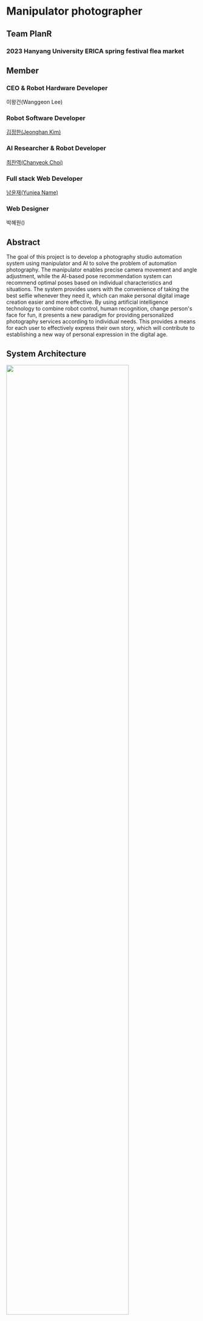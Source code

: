 # Manipulator photographer
## Team PlanR
### 2023 Hanyang University ERICA spring festival flea market 

## Member
### CEO & Robot Hardware Developer
이왕건(Wanggeon Lee) 

### Robot Software Developer 
[김정한(Jeonghan Kim)](https://github.com/Kim-JeongHan)

### AI Researcher & Robot Developer
[최찬역(Chanyeok Choi)](https://github.com/Angledsugar)

### Full stack Web Developer
[남윤재(Yunjea Name)](https://github.com/ujma1234)

### Web Designer
박혜원()

## Abstract
The goal of this project is to develop a photography studio automation system using manipulator and AI to solve the problem of automation photography. The manipulator enables precise camera movement and angle adjustment, while the AI-based pose recommendation system can recommend optimal poses based on individual characteristics and situations. The system provides users with the convenience of taking the best selfie whenever they need it, which can make personal digital image creation easier and more effective. By using artificial intelligence technology to combine robot control, human recognition, change person's face for fun, it presents a new paradigm for providing personalized photography services according to individual needs. This provides a means for each user to effectively express their own story, which will contribute to establishing a new way of personal expression in the digital age.

## System Architecture

<img src="https://github.com/Plan-Real/festival/assets/98142496/597527e0-32d3-46eb-8705-bbf7a7d7973e" width=80%/>

## AI
### YOLO(human recognition)
<img src="image/3.jpg" width="360" height="270"/> 

### AnimeGAN(change person's face for fun)
<img src="image/1.jpg" width="360" height="270"/>

## Festival Server
If you are curious about the contents related to the festival server, click this link.

[Festival server](https://github.com/Plan-Real/festival_server)

## Ferris Wheel

<p align="center">
  <img src="image/0.jpg" 
       width="50%" 
       height="50%"
       />
</p>

### Special Thanks
김완수(Wansoo Kim):Profeesial at Department of Robotics Engineering , Hanyang University ERICA [HARCO Lab](https://harco.hanyang.ac.kr/) \
박창순(Changsson Park):Profeesial, Hanyang University ERICA \
최설아(Seolah Choi) \
박수환(Suhwan Park) \
추다인(Dainn Chu)

### Sponsor
[Raise Lab](https://sites.google.com/umich.edu/youngmoonlee/home) \
AIRO Lab \
CN Lab \
한양대학교 ERICA 창업교육센터 \
한양대학교 ERICA SW중심대학 사업단
